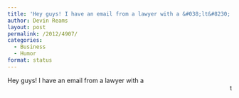 ```yaml
---
title: 'Hey guys! I have an email from a lawyer with a &#038;lt&#8230;'
author: Devin Reams
layout: post
permalink: /2012/4907/
categories:
  - Business
  - Humor
format: status
---
```

Hey guys! I have an email from a lawyer with a <marquee> tag in the signature. This Friday is going to be awesome!